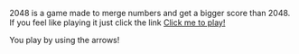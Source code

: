 2048 is a game made to merge numbers and get a bigger score than 2048.
If you feel like playing it just click the link
<a href="http://htmlpreview.github.io/?https://github.com/Duduoop/2048/blob/main/index.html">Click me to play!</a>

You play by using the arrows!
